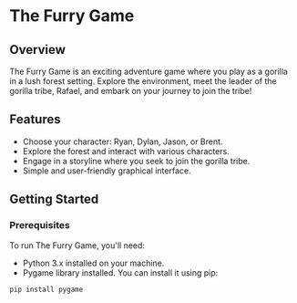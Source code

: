 # The Furry Game

## Overview
The Furry Game is an exciting adventure game where you play as a gorilla in a lush forest setting. Explore the environment, meet the leader of the gorilla tribe, Rafael, and embark on your journey to join the tribe!

## Features
- Choose your character: Ryan, Dylan, Jason, or Brent.
- Explore the forest and interact with various characters.
- Engage in a storyline where you seek to join the gorilla tribe.
- Simple and user-friendly graphical interface.

## Getting Started

### Prerequisites
To run The Furry Game, you'll need:
- Python 3.x installed on your machine.
- Pygame library installed. You can install it using pip:

```bash
pip install pygame

